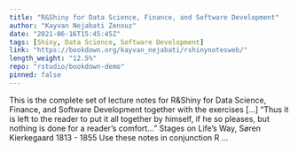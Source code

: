 ```yaml
---
title: "R&Shiny for Data Science, Finance, and Software Development"
author: "Kayvan Nejabati Zenouz"
date: "2021-06-16T15:45:45Z"
tags: [Shiny, Data Science, Software Development]
link: "https://bookdown.org/kayvan_nejabati/rshinynotesweb/"
length_weight: "12.5%"
repo: "rstudio/bookdown-demo"
pinned: false
---
```


This is the complete set of lecture notes for R&Shiny for Data Science, Finance, and Software Development together with the exercises [...] “Thus it is left to the reader to put it all together by himself, if he so pleases, but nothing is done for a reader’s comfort…” Stages on Life’s Way, Søren Kierkegaard 1813 - 1855 Use these notes in conjunction R ...
